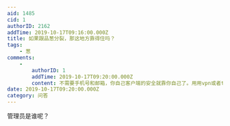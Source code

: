 ```yaml
---
aid: 1485
cid: 1
authorID: 2162
addTime: 2019-10-17T09:16:00.000Z
title: 如果跟品葱分裂，那这地方靠得住吗？
tags:
    - 葱
comments:
    -
        authorID: 1
        addTime: 2019-10-17T09:20:00.000Z
        content: 不需要手机号和邮箱，你自己客户端的安全就靠你自己了。用用vpn或者tor。
date: 2019-10-17T09:20:00.000Z
category: 问答
---
```


管理员是谁呢？
